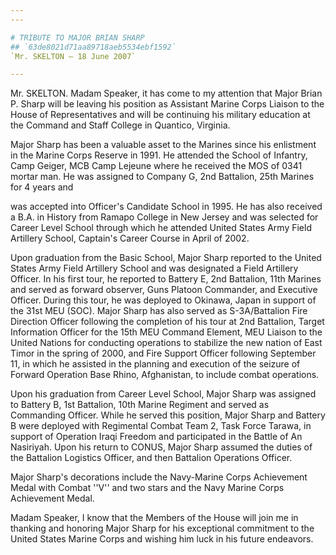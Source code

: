 ```yaml
---
---

# TRIBUTE TO MAJOR BRIAN SHARP
## `63de8021d71aa89718aeb5534ebf1592`
`Mr. SKELTON — 18 June 2007`

---
```



Mr. SKELTON. Madam Speaker, it has come to my attention that Major 
Brian P. Sharp will be leaving his position as Assistant Marine Corps 
Liaison to the House of Representatives and will be continuing his 
military education at the Command and Staff College in Quantico, 
Virginia.

Major Sharp has been a valuable asset to the Marines since his 
enlistment in the Marine Corps Reserve in 1991. He attended the School 
of Infantry, Camp Geiger, MCB Camp Lejeune where he received the MOS of 
0341 mortar man. He was assigned to Company G, 2nd Battalion, 25th 
Marines for 4 years and


was accepted into Officer's Candidate School in 1995. He has also 
received a B.A. in History from Ramapo College in New Jersey and was 
selected for Career Level School through which he attended United 
States Army Field Artillery School, Captain's Career Course in April of 
2002.

Upon graduation from the Basic School, Major Sharp reported to the 
United States Army Field Artillery School and was designated a Field 
Artillery Officer. In his first tour, he reported to Battery E, 2nd 
Battalion, 11th Marines and served as forward observer, Guns Platoon 
Commander, and Executive Officer. During this tour, he was deployed to 
Okinawa, Japan in support of the 31st MEU (SOC). Major Sharp has also 
served as S-3A/Battalion Fire Direction Officer following the 
completion of his tour at 2nd Battalion, Target Information Officer for 
the 15th MEU Command Element, MEU Liaison to the United Nations for 
conducting operations to stabilize the new nation of East Timor in the 
spring of 2000, and Fire Support Officer following September 11, in 
which he assisted in the planning and execution of the seizure of 
Forward Operation Base Rhino, Afghanistan, to include combat 
operations.

Upon his graduation from Career Level School, Major Sharp was 
assigned to Battery B, 1st Battalion, 10th Marine Regiment and served 
as Commanding Officer. While he served this position, Major Sharp and 
Battery B were deployed with Regimental Combat Team 2, Task Force 
Tarawa, in support of Operation Iraqi Freedom and participated in the 
Battle of An Nasiriyah. Upon his return to CONUS, Major Sharp assumed 
the duties of the Battalion Logistics Officer, and then Battalion 
Operations Officer.

Major Sharp's decorations include the Navy-Marine Corps Achievement 
Medal with Combat ''V'' and two stars and the Navy Marine Corps 
Achievement Medal.

Madam Speaker, I know that the Members of the House will join me in 
thanking and honoring Major Sharp for his exceptional commitment to the 
United States Marine Corps and wishing him luck in his future 
endeavors.

